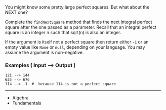 You might know some pretty large perfect squares. But what about the NEXT one?

Complete the `findNextSquare` method that finds the next integral perfect square after the one passed as a parameter. Recall that an integral perfect square is an integer n such that sqrt(n) is also an integer.

If the argument is itself not a perfect square then return either `-1` or an empty value like `None` or `null`, depending on your language. You may assume the argument is non-negative.

### Examples ( Input --> Output )
```
121 --> 144
625 --> 676
114 --> -1  #  because 114 is not a perfect square
```

---

- Algebra
- Fundamentals
